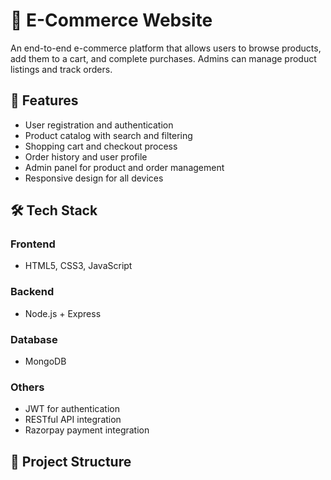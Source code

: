 # 🛒 E-Commerce Website

An end-to-end e-commerce platform that allows users to browse products, add them to a cart, and complete purchases. Admins can manage product listings and track orders.

## 🚀 Features

- User registration and authentication
- Product catalog with search and filtering
- Shopping cart and checkout process
- Order history and user profile
- Admin panel for product and order management
- Responsive design for all devices

## 🛠️ Tech Stack

### Frontend
- HTML5, CSS3, JavaScript 

### Backend
- Node.js + Express

### Database
- MongoDB

### Others
- JWT for authentication
- RESTful API integration
- Razorpay payment integration

## 📂 Project Structure

